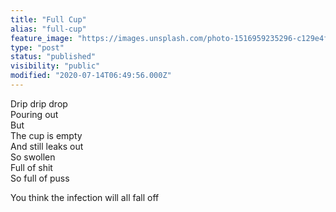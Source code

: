 ```yaml
---
title: "Full Cup"
alias: "full-cup"
feature_image: "https://images.unsplash.com/photo-1516959235296-c129e4fb6d57?ixlib=rb-1.2.1&q=80&fm=jpg&crop=entropy&cs=tinysrgb&w=2000&fit=max&ixid=eyJhcHBfaWQiOjExNzczfQ"
type: "post"
status: "published"
visibility: "public"
modified: "2020-07-14T06:49:56.000Z"
---
```


<p>Drip drip drop<br>Pouring out<br>But<br>The cup is empty<br>And still leaks out<br>So swollen<br>Full of shit<br>So full of puss</p><p>You think the infection will all fall off</p>
